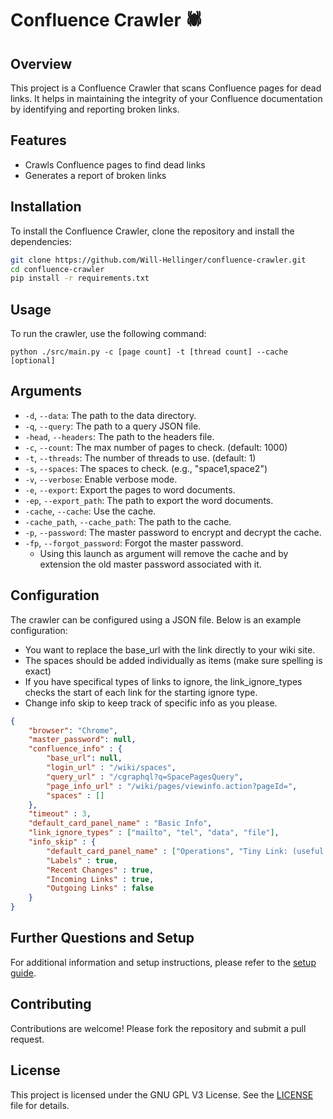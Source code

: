 # Confluence Crawler 🕷️

## Overview

This project is a Confluence Crawler that scans Confluence pages for dead links. It helps in maintaining the integrity of your Confluence documentation by identifying and reporting broken links.

## Features

- Crawls Confluence pages to find dead links
- Generates a report of broken links

## Installation

To install the Confluence Crawler, clone the repository and install the dependencies:

```bash
git clone https://github.com/Will-Hellinger/confluence-crawler.git
cd confluence-crawler
pip install -r requirements.txt
```

## Usage

To run the crawler, use the following command:

```
python ./src/main.py -c [page count] -t [thread count] --cache [optional]
```

## Arguments

- `-d`, `--data`: The path to the data directory.
- `-q`, `--query`: The path to a query JSON file.
- `-head`, `--headers`: The path to the headers file.
- `-c`, `--count`: The max number of pages to check. (default: 1000)
- `-t`, `--threads`: The number of threads to use. (default: 1)
- `-s`, `--spaces`: The spaces to check. (e.g., "space1,space2")
- `-v`, `--verbose`: Enable verbose mode.
- `-e`, `--export`: Export the pages to word documents.
- `-ep`, `--export_path`: The path to export the word documents.
- `-cache`, `--cache`: Use the cache.
- `-cache_path`, `--cache_path`: The path to the cache.
- `-p`, `--password`: The master password to encrypt and decrypt the cache.
- `-fp`, `--forgot_password`: Forgot the master password.
    - Using this launch as argument will remove the cache and by extension the old master password associated with it.

## Configuration

The crawler can be configured using a JSON file. Below is an example configuration:

- You want to replace the base_url with the link directly to your wiki site.
- The spaces should be added individually as items (make sure spelling is exact)
- If you have specifical types of links to ignore, the link_ignore_types checks the start of each link for the starting ignore type.
- Change info skip to keep track of specific info as you please.

```json
{
    "browser": "Chrome",
    "master_password": null,
    "confluence_info" : {
        "base_url": null,
        "login_url" : "/wiki/spaces",
        "query_url" : "/cgraphql?q=SpacePagesQuery",
        "page_info_url" : "/wiki/pages/viewinfo.action?pageId=",
        "spaces" : []
    },
    "timeout" : 3,
    "default_card_panel_name" : "Basic Info",
    "link_ignore_types" : ["mailto", "tel", "data", "file"],
    "info_skip" : {
        "default_card_panel_name" : ["Operations", "Tiny Link: (useful for email)"],
        "Labels" : true,
        "Recent Changes" : true,
        "Incoming Links" : true,
        "Outgoing Links" : false
    }
}
```

## Further Questions and Setup

For additional information and setup instructions, please refer to the [setup guide](/docs/setup.md).

## Contributing

Contributions are welcome! Please fork the repository and submit a pull request.

## License

This project is licensed under the GNU GPL V3 License. See the [LICENSE](LICENSE) file for details.
